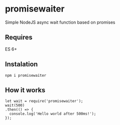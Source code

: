 # promisewaiter
Simple NodeJS async wait function based on promises

## Requires
ES 6+

## Instalation
``` npm i promisewaiter ```

## How it works
```
let wait = require('promisewaiter');
wait(500)
.then(() => {
  console.log('Hello world after 500ms!');
});
```